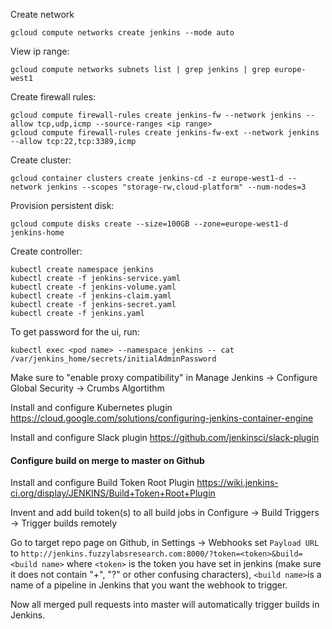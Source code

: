 Create network
```
gcloud compute networks create jenkins --mode auto
```

View ip range:
```
gcloud compute networks subnets list | grep jenkins | grep europe-west1
```

Create firewall rules:
```
gcloud compute firewall-rules create jenkins-fw --network jenkins --allow tcp,udp,icmp --source-ranges <ip range>
gcloud compute firewall-rules create jenkins-fw-ext --network jenkins --allow tcp:22,tcp:3389,icmp
```

Create cluster:
```
gcloud container clusters create jenkins-cd -z europe-west1-d --network jenkins --scopes "storage-rw,cloud-platform" --num-nodes=3
```

Provision persistent disk:
```
gcloud compute disks create --size=100GB --zone=europe-west1-d jenkins-home
```

Create controller:
```
kubectl create namespace jenkins
kubectl create -f jenkins-service.yaml
kubectl create -f jenkins-volume.yaml
kubectl create -f jenkins-claim.yaml
kubectl create -f jenkins-secret.yaml
kubectl create -f jenkins.yaml
```

To get password for the ui, run:
```
kubectl exec <pod name> --namespace jenkins -- cat /var/jenkins_home/secrets/initialAdminPassword
```

Make sure to "enable proxy compatibility" in Manage Jenkins → Configure Global Security → Crumbs Algortithm

Install and configure Kubernetes plugin
https://cloud.google.com/solutions/configuring-jenkins-container-engine

Install and configure Slack plugin
https://github.com/jenkinsci/slack-plugin


#### Configure build on merge to master on Github

Install and configure Build Token Root Plugin
https://wiki.jenkins-ci.org/display/JENKINS/Build+Token+Root+Plugin

Invent and add build token(s) to all build jobs in Configure → Build Triggers → Trigger builds remotely

Go to target repo page on Github, in Settings → Webhooks set `Payload URL` to `http://jenkins.fuzzylabsresearch.com:8000/?token=<token>&build=<build name>` where `<token>` is the token you have set in jenkins (make sure it does not contain "+", "?" or other confusing characters), `<build name>`is a name of a pipeline in Jenkins that you want the webhook to trigger.

Now all merged pull requests into master will automatically trigger builds in Jenkins.